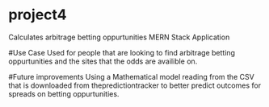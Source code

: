 # project4
Calculates arbitrage betting oppurtunities MERN Stack Application


#Use Case
Used for people that are looking to find arbitrage betting oppurtunities and the sites that the odds are availible on.

#Future improvements
Using a Mathematical model reading from the CSV that is downloaded from thepredictiontracker to better predict outcomes for spreads on betting oppurtunities.

